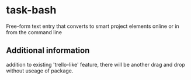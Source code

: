 # task-bash
Free-form text entry that converts to smart project elements online or in from the command line

## Additional information 
addition to existing 'trello-like' feature, there will be another drag and drop without useage of package.
